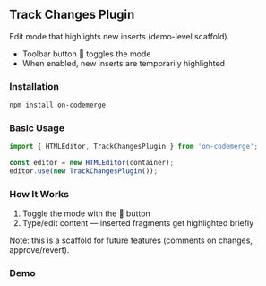 ## Track Changes Plugin

Edit mode that highlights new inserts (demo-level scaffold).

- Toolbar button 📝 toggles the mode
- When enabled, new inserts are temporarily highlighted

### Installation

```bash
npm install on-codemerge
```

### Basic Usage

```javascript
import { HTMLEditor, TrackChangesPlugin } from 'on-codemerge';

const editor = new HTMLEditor(container);
editor.use(new TrackChangesPlugin());
```

### How It Works

1) Toggle the mode with the 📝 button
2) Type/edit content — inserted fragments get highlighted briefly

Note: this is a scaffold for future features (comments on changes, approve/revert).

### Demo

<script setup>
import EditorComponent from '../components/EditorComponent.vue';
</script>

<EditorComponent :activePlugins="['TrackChangesPlugin']" />


